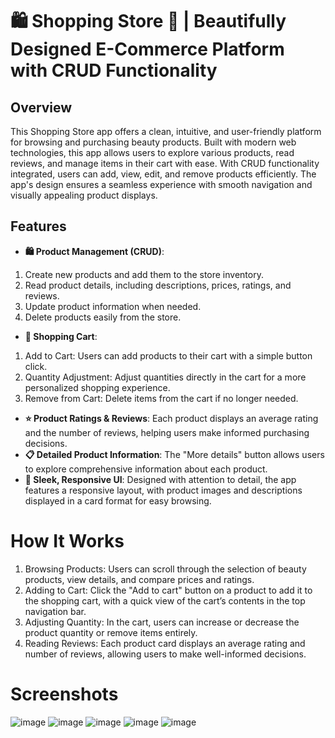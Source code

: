 # 🛍️ Shopping Store 🛒 | Beautifully Designed E-Commerce Platform with CRUD Functionality
## Overview
This Shopping Store app offers a clean, intuitive, and user-friendly platform for browsing and purchasing beauty products. Built with modern web technologies, this app allows users to explore various products, read reviews, and manage items in their cart with ease. With CRUD functionality integrated, users can add, view, edit, and remove products efficiently. The app's design ensures a seamless experience with smooth navigation and visually appealing product displays.
## Features
- **🛍 Product Management (CRUD)**:
1. Create new products and add them to the store inventory.
2. Read product details, including descriptions, prices, ratings, and reviews.
3. Update product information when needed.
4. Delete products easily from the store.
- **🛒 Shopping Cart**:
1. Add to Cart: Users can add products to their cart with a simple button click.
2. Quantity Adjustment: Adjust quantities directly in the cart for a more personalized shopping experience.
3. Remove from Cart: Delete items from the cart if no longer needed.
- **⭐ Product Ratings & Reviews**: Each product displays an average rating and the number of reviews, helping users make informed purchasing decisions.
- **📋 Detailed Product Information**: The "More details" button allows users to explore comprehensive information about each product.
- **💅 Sleek, Responsive UI**: Designed with attention to detail, the app features a responsive layout, with product images and descriptions displayed in a card format for easy browsing.
# How It Works
1. Browsing Products: Users can scroll through the selection of beauty products, view details, and compare prices and ratings.
2. Adding to Cart: Click the "Add to cart" button on a product to add it to the shopping cart, with a quick view of the cart’s contents in the top navigation bar.
3. Adjusting Quantity: In the cart, users can increase or decrease the product quantity or remove items entirely.
4. Reading Reviews: Each product card displays an average rating and number of reviews, allowing users to make well-informed decisions.
# Screenshots
![image](https://github.com/user-attachments/assets/a6bad352-43f5-47db-8932-7135bbb78c13)
![image](https://github.com/user-attachments/assets/8bd819e3-b103-4a43-a2dd-27a78e286d1f)
![image](https://github.com/user-attachments/assets/17807b44-6dd9-41ed-a50a-0ae5c06977a5)
![image](https://github.com/user-attachments/assets/7f9ff256-92fb-457e-a35d-7e5eeeb7e791)
![image](https://github.com/user-attachments/assets/effd5550-cc20-4e08-bd33-1b2f43a976ba)




